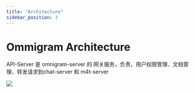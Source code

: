 ```yaml
---
title: "Architecture"
sidebar_position: 3
---
```



# Ommigram Architecture

API-Server 是 omnigram-server 的 网关服务，负责，用户权限管理、文档管理、转发请求到chat-server 和 m4t-server

![](@site/static/img/struct.svg)